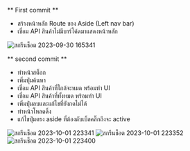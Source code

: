 ** First commit **
- สร้างหน้าหลัก Route ของ Aside (Left nav bar)
- เชื่อม API สินค้าไม่มีบาร์โค้ดมาแสดงหน้าหลัก 
  
![สกรีนช็อต 2023-09-30 165341](https://github.com/boytur/POS-MERN-CLIENT-SIDE/assets/104257779/6df32f12-b91d-4fd7-a45b-ec8ca3bc53d9)


** second commit **
- ทำหน้าสต็อก 
- เพิ่มปุ่มค้นหา
- เชื่อม API สินค้าที่ใกล้จะหมด พร้อมทำ UI 
- เชื่อม API สินค้าที่ทั้งหมด พร้อมทำ UI 
- เพิ่มปุ่มลบและแก้ไขที่ยังกดไม่ได้ 
- ทำหน้าโหลดดิ้ง
- แก้ไขปุ่มตรง aside ที่ต้องดับเบิ้ลคลิ๊กถึงจะ active
  
![สกรีนช็อต 2023-10-01 223341](https://github.com/boytur/POS-MERN-CLIENT-SIDE/assets/104257779/f852a5b1-686d-4fee-baab-52519f1444e2)
![สกรีนช็อต 2023-10-01 223352](https://github.com/boytur/POS-MERN-CLIENT-SIDE/assets/104257779/a1efe6b6-996b-46a0-96de-b7822f9eb42b)
![สกรีนช็อต 2023-10-01 223400](https://github.com/boytur/POS-MERN-CLIENT-SIDE/assets/104257779/d77d9f92-5679-43c9-9d5b-f78ea4eed9b3)
